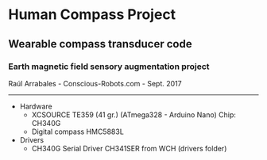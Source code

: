 # Human Compass Project

## Wearable compass transducer code

### Earth magnetic field sensory augmentation project

Raúl Arrabales - Conscious-Robots.com - Sept. 2017

---

* Hardware
	* XCSOURCE TE359 (41 gr.) (ATmega328 - Arduino Nano) Chip: CH340G 
	* Digital compass HMC5883L
* Drivers
	* CH340G Serial Driver CH341SER from WCH (drivers folder)
	
	

